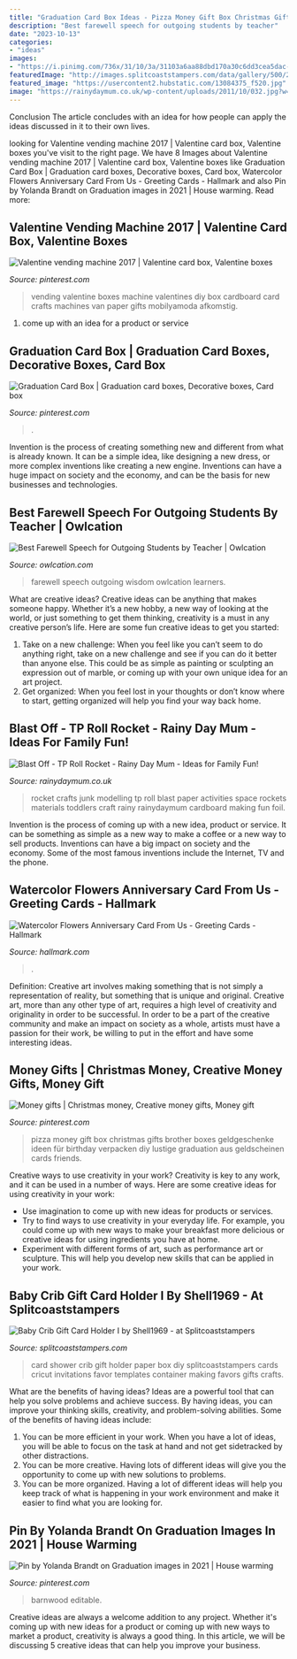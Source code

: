 ```yaml
---
title: "Graduation Card Box Ideas - Pizza Money Gift Box Christmas Gifts Brother Boxes Geldgeschenke Ideen Für Birthday Verpacken Diy Lustige Graduation Aus Geldscheinen Cards Friends"
description: "Best farewell speech for outgoing students by teacher"
date: "2023-10-13"
categories:
- "ideas"
images:
- "https://i.pinimg.com/736x/31/10/3a/31103a6aa88dbd170a30c6dd3cea5dac--graduation-card-boxes-graduation-ideas.jpg"
featuredImage: "http://images.splitcoaststampers.com/data/gallery/500/2009/03/18/IMG_1312_by_Shell1969.jpg"
featured_image: "https://usercontent2.hubstatic.com/13084375_f520.jpg"
image: "https://rainydaymum.co.uk/wp-content/uploads/2011/10/032.jpg?w=225"
---
```



Conclusion
The article concludes with an idea for how people can apply the ideas discussed in it to their own lives.

	

		
looking for Valentine vending machine 2017 | Valentine card box, Valentine boxes you've visit to the right page. We have 8 Images about Valentine vending machine 2017 | Valentine card box, Valentine boxes like Graduation Card Box | Graduation card boxes, Decorative boxes, Card box, Watercolor Flowers Anniversary Card From Us - Greeting Cards - Hallmark and also Pin by Yolanda Brandt on Graduation images in 2021 | House warming. Read more:
		
    
## Valentine Vending Machine 2017 | Valentine Card Box, Valentine Boxes

<img loading=lazy src="https://i.pinimg.com/736x/97/83/cf/9783cf59059d13c54937b3ce696bcede--vending-machines.jpg" onerror="this.onerror=null;this.src='https://tse4.mm.bing.net/th?id=OIP.W_eh_-i3gJYAHJt_ie6WnAHaJ3&amp;pid=15.1';" alt="Valentine vending machine 2017 | Valentine card box, Valentine boxes">

_Source: pinterest.com_

>vending valentine boxes machine valentines diy box cardboard card crafts machines van paper gifts mobilyamoda afkomstig. 

	

1. come up with an idea for a product or service

    
## Graduation Card Box | Graduation Card Boxes, Decorative Boxes, Card Box

<img loading=lazy src="https://i.pinimg.com/736x/31/10/3a/31103a6aa88dbd170a30c6dd3cea5dac--graduation-card-boxes-graduation-ideas.jpg" onerror="this.onerror=null;this.src='https://tse1.mm.bing.net/th?id=OIP.w8Dk223tGY-80lOgTsLAXgHaJ3&amp;pid=15.1';" alt="Graduation Card Box | Graduation card boxes, Decorative boxes, Card box">

_Source: pinterest.com_

>. 

	

Invention is the process of creating something new and different from what is already known. It can be a simple idea, like designing a new dress, or more complex inventions like creating a new engine. Inventions can have a huge impact on society and the economy, and can be the basis for new businesses and technologies.

    
## Best Farewell Speech For Outgoing Students By Teacher | Owlcation

<img loading=lazy src="https://usercontent2.hubstatic.com/13084375_f520.jpg" onerror="this.onerror=null;this.src='https://tse2.mm.bing.net/th?id=OIP.UhcD40HROa8tvfTz6B0XrQHaDt&amp;pid=15.1';" alt="Best Farewell Speech for Outgoing Students by Teacher | Owlcation">

_Source: owlcation.com_

>farewell speech outgoing wisdom owlcation learners. 

	

What are creative ideas?
Creative ideas can be anything that makes someone happy. Whether it’s a new hobby, a new way of looking at the world, or just something to get them thinking, creativity is a must in any creative person’s life. Here are some fun creative ideas to get you started: 
1. Take on a new challenge: When you feel like you can’t seem to do anything right, take on a new challenge and see if you can do it better than anyone else. This could be as simple as painting or sculpting an expression out of marble, or coming up with your own unique idea for an art project. 
2. Get organized: When you feel lost in your thoughts or don’t know where to start, getting organized will help you find your way back home.

    
## Blast Off - TP Roll Rocket - Rainy Day Mum - Ideas For Family Fun!

<img loading=lazy src="https://rainydaymum.co.uk/wp-content/uploads/2011/10/032.jpg?w=225" onerror="this.onerror=null;this.src='https://tse1.mm.bing.net/th?id=OIP.0J1LUZvi1JVh0x0A3Tyz3wHaJ4&amp;pid=15.1';" alt="Blast Off - TP Roll Rocket - Rainy Day Mum - Ideas for Family Fun!">

_Source: rainydaymum.co.uk_

>rocket crafts junk modelling tp roll blast paper activities space rockets materials toddlers craft rainy rainydaymum cardboard making fun foil. 

	

Invention is the process of coming up with a new idea, product or service. It can be something as simple as a new way to make a coffee or a new way to sell products. Inventions can have a big impact on society and the economy. Some of the most famous inventions include the Internet, TV and the phone.

    
## Watercolor Flowers Anniversary Card From Us - Greeting Cards - Hallmark

<img loading=lazy src="https://www.hallmark.com/dw/image/v2/AALB_PRD/on/demandware.static/-/Sites-hallmark-master/default/dwc4c001e6/images/finished-goods/Watercolor-Flowers-Anniversary-Card-From-Us-root-399AVY2117_PV.1.AVY2117.jpg_Source_Image.jpg" onerror="this.onerror=null;this.src='https://tse1.mm.bing.net/th?id=OIP.xgO6_ODO8hDwe1VPg7dnUQHaKz&amp;pid=15.1';" alt="Watercolor Flowers Anniversary Card From Us - Greeting Cards - Hallmark">

_Source: hallmark.com_

>. 

	

Definition: Creative art involves making something that is not simply a representation of reality, but something that is unique and original.
Creative art, more than any other type of art, requires a high level of creativity and originality in order to be successful. In order to be a part of the creative community and make an impact on society as a whole, artists must have a passion for their work, be willing to put in the effort and have some interesting ideas.

    
## Money Gifts | Christmas Money, Creative Money Gifts, Money Gift

<img loading=lazy src="https://i.pinimg.com/736x/d6/fc/30/d6fc304fdffdc894b20ea768aeee20c9--money-pizza-pizza-box-money-gift.jpg" onerror="this.onerror=null;this.src='https://tse2.mm.bing.net/th?id=OIP.dnU8nhhNxTBejuv20sNuogHaNK&amp;pid=15.1';" alt="Money gifts | Christmas money, Creative money gifts, Money gift">

_Source: pinterest.com_

>pizza money gift box christmas gifts brother boxes geldgeschenke ideen für birthday verpacken diy lustige graduation aus geldscheinen cards friends. 

	

Creative ways to use creativity in your work?
Creativity is key to any work, and it can be used in a number of ways. Here are some creative ideas for using creativity in your work: 
- Use imagination to come up with new ideas for products or services.
- Try to find ways to use creativity in your everyday life. For example, you could come up with new ways to make your breakfast more delicious or creative ideas for using ingredients you have at home. 
- Experiment with different forms of art, such as performance art or sculpture. This will help you develop new skills that can be applied in your work.

    
## Baby Crib Gift Card Holder I By Shell1969 - At Splitcoaststampers

<img loading=lazy src="http://images.splitcoaststampers.com/data/gallery/500/2009/03/18/IMG_1312_by_Shell1969.jpg" onerror="this.onerror=null;this.src='https://tse2.mm.bing.net/th?id=OIP.oVbOBJcCvyFSeTaADp-BawAAAA&amp;pid=15.1';" alt="Baby Crib Gift Card Holder I by Shell1969 - at Splitcoaststampers">

_Source: splitcoaststampers.com_

>card shower crib gift holder paper box diy splitcoaststampers cards cricut invitations favor templates container making favors gifts crafts. 

	

What are the benefits of having ideas?
Ideas are a powerful tool that can help you solve problems and achieve success. By having ideas, you can improve your thinking skills, creativity, and problem-solving abilities. Some of the benefits of having ideas include: 
1) You can be more efficient in your work. When you have a lot of ideas, you will be able to focus on the task at hand and not get sidetracked by other distractions. 
2) You can be more creative. Having lots of different ideas will give you the opportunity to come up with new solutions to problems. 
3) You can be more organized. Having a lot of different ideas will help you keep track of what is happening in your work environment and make it easier to find what you are looking for.

    
## Pin By Yolanda Brandt On Graduation Images In 2021 | House Warming

<img loading=lazy src="https://i.pinimg.com/736x/93/cb/f2/93cbf2de79a2c98ee1d45476d432c25c.jpg" onerror="this.onerror=null;this.src='https://tse3.mm.bing.net/th?id=OIP.liQkpIJpW6FI-BhcNphnMQHaKX&amp;pid=15.1';" alt="Pin by Yolanda Brandt on Graduation images in 2021 | House warming">

_Source: pinterest.com_

>barnwood editable. 

	

Creative ideas are always a welcome addition to any project. Whether it's coming up with new ideas for a product or coming up with new ways to market a product, creativity is always a good thing. In this article, we will be discussing 5 creative ideas that can help you improve your business.

